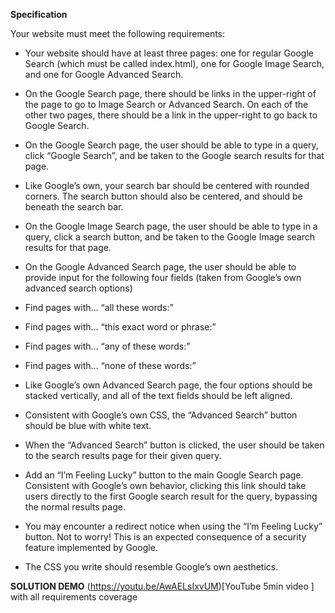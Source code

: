 **Specification**

Your website must meet the following requirements:

 - Your website should have at least three pages: one for regular Google Search (which must be called index.html), one for Google Image Search, and one for Google Advanced Search.
 - On the Google Search page, there should be links in the upper-right of the page to go to Image Search or Advanced Search. On each of the other two pages, there should be a link in the upper-right to go back to Google Search.

 - On the Google Search page, the user should be able to type in a query, click “Google Search”, and be taken to the Google search results for that page.
 - Like Google’s own, your search bar should be centered with rounded corners. The search button should also be centered, and should be beneath the search bar.

 - On the Google Image Search page, the user should be able to type in a query, click a search button, and be taken to the Google Image search results for that page.

 - On the Google Advanced Search page, the user should be able to provide input for the following four fields (taken from Google’s own advanced search options)

 - Find pages with… “all these words:”
 - Find pages with… “this exact word or phrase:”
 - Find pages with… “any of these words:”
 - Find pages with… “none of these words:”

 - Like Google’s own Advanced Search page, the four options should be stacked vertically, and all of the text fields should be left aligned.
 - Consistent with Google’s own CSS, the “Advanced Search” button should be blue with white text.
 - When the “Advanced Search” button is clicked, the user should be taken to the search results page for their given query.

 - Add an “I’m Feeling Lucky” button to the main Google Search page. Consistent with Google’s own behavior, clicking this link should take users directly to the first Google search result for the query, bypassing the normal results page.
 - You may encounter a redirect notice when using the “I’m Feeling Lucky” button. Not to worry! This is an expected consequence of a security feature implemented by Google.

 - The CSS you write should resemble Google’s own aesthetics.


**SOLUTION DEMO** (https://youtu.be/AwAELsIxvUM)[YouTube 5min video ] with all requirements coverage
